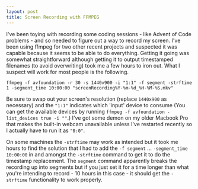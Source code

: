 ```yaml
---
layout: post
title: Screen Recording with FFMPEG
---
```


I've been toying with recording some coding sessions - like Advent of Code problems - and so needed to figure out a way to record my screen.  I've been using ffmpeg for two other recent projects and suspected it was capable because it seems to be able to do everything.  Getting it going was somewhat straightforward although getting it to output timestamped filenames (to avoid overwriting) took me a few hours to iron out.  What I suspect will work for most people is the following.

`ffmpeg -f avfoundation -r 30 -s 1440x900 -i "1:1" -f segment -strftime 1 -segment_time 10:00:00 "screenRecording%Y-%m-%d_%H-%M-%S.mkv"`

Be sure to swap out your screen's resolution (replace `1440x900` as necessary) and the `"1:1"` indicates which 'input' device to consume (You can get the available devices by running `ffmpeg -f avfoundation -list_devices true -i ""`.)  I've got some demon on my older Macbook Pro that makes the built-in webcam unavailable unless I've restarted recently so I actually have to run it as `"0:0"`.  

On some machines the `-strftime` may work as intended but it took me hours to find the solution that I had to add the `-f segment` ... `-segment_time 10:00:00` in and amongst the `-strftime` command to get it to do the timestamp replacement.  The `segment` command apparently breaks the recording up into segments but if you just set it for a time longer than what you're intending to record - 10 hours in this case - it should get the `-strftime` functionality to work properly.
